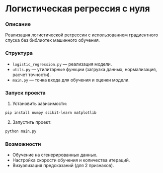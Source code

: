 # Логистическая регрессия с нуля

### Описание
Реализация логистической регрессии с использованием градиентного спуска без библиотек машинного обучения.

### Структура
- `logistic_regression.py` — реализация модели.
- `utils.py` — утилитарные функции (загрузка данных, нормализация, расчет точности).
- `main.py` — точка входа для обучения и оценки модели.

### Запуск проекта
1. Установить зависимости:
```bash
pip install numpy scikit-learn matplotlib
```

2. Запустить проект:
```bash
python main.py
```

### Возможности
- Обучение на сгенерированных данных.
- Настройка скорости обучения и количества итераций.
- Визуализация предсказаний (для 2 признаков).
